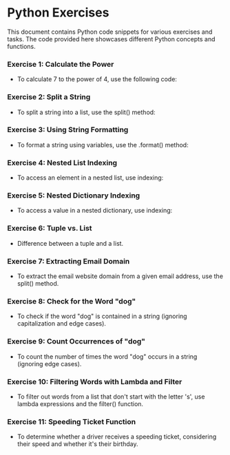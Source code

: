 # Python Exercises
This document contains Python code snippets for various exercises and tasks. The code provided here showcases different Python concepts and functions.

### Exercise 1: Calculate the Power
- To calculate 7 to the power of 4, use the following code:

### Exercise 2: Split a String
- To split a string into a list, use the split() method:

### Exercise 3: Using String Formatting
- To format a string using variables, use the .format() method:

### Exercise 4: Nested List Indexing
- To access an element in a nested list, use indexing:

### Exercise 5: Nested Dictionary Indexing
- To access a value in a nested dictionary, use indexing:

### Exercise 6: Tuple vs. List
- Difference between a tuple and a list. 

### Exercise 7: Extracting Email Domain
- To extract the email website domain from a given email address, use the split() method.

### Exercise 8: Check for the Word "dog"
- To check if the word "dog" is contained in a string (ignoring capitalization and edge cases).

### Exercise 9: Count Occurrences of "dog"
- To count the number of times the word "dog" occurs in a string (ignoring edge cases).

### Exercise 10: Filtering Words with Lambda and Filter
- To filter out words from a list that don't start with the letter 's', use lambda expressions and the filter() function.

### Exercise 11: Speeding Ticket Function
- To determine whether a driver receives a speeding ticket, considering their speed and whether it's their birthday.
